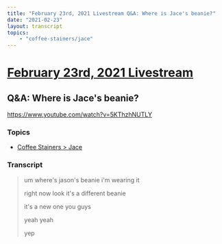 ```yaml
---
title: "February 23rd, 2021 Livestream Q&A: Where is Jace's beanie?"
date: "2021-02-23"
layout: transcript
topics:
    - "coffee-stainers/jace"
---
```

# [February 23rd, 2021 Livestream](../2021-02-23.md)
## Q&A: Where is Jace's beanie?
https://www.youtube.com/watch?v=5KThzhNUTLY

### Topics
* [Coffee Stainers > Jace](../topics/coffee-stainers/jace.md)

### Transcript

> um where's jason's beanie i'm wearing it
>
> right now look it's a different beanie
>
> it's a new one you guys
>
> yeah yeah
>
> yep
